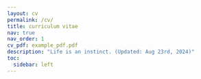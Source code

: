 ```yaml
---
layout: cv
permalink: /cv/
title: curriculum vitae
nav: true
nav_order: 1
cv_pdf: example_pdf.pdf
description: "Life is an instinct. (Updated: Aug 23rd, 2024)"
toc:
  sidebar: left
---
```

